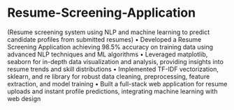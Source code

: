 # Resume-Screening-Application

(Resume screening system using NLP and machine learning to predict candidate profiles from submitted resumes) 
• Developed a Resume Screening Application achieving 98.5% accuracy on training data using advanced NLP techniques and ML algorithms
• Leveraged matplotlib, seaborn for in-depth data visualization and analysis, providing insights into resume trends and skill distributions
• Implemented TF-IDF vectorization, sklearn, and re library for robust data cleaning, preprocessing, feature extraction, and model training
• Built a full-stack web application for resume uploads and instant profile predictions, integrating machine learning with web design
